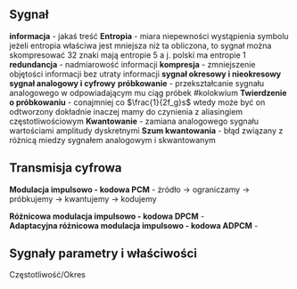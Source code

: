 ## Sygnał

**informacja** - jakaś treść
**Entropia** - miara niepewności wystąpienia symbolu
jeżeli entropia właściwa jest mniejsza niż ta obliczona, to sygnał można skompresować
32 znaki mają entropie 5 a j. polski ma entropie 1
**redundancja** - nadmiarowość informacji
**kompresja** - zmniejszenie objętości informacji bez utraty informacji
**sygnał okresowy i nieokresowy**
**sygnał analogowy i cyfrowy**
**próbkowanie** - przekształcanie sygnału analogowego  w odpowiadającym mu ciąg próbek
#kolokwium **Twierdzenie o próbkowaniu** - conajmniej co $\frac{1}{2f_g}s$ wtedy może być on odtworzony dokładnie inaczej mamy do czynienia z aliasingiem częstotliwościowym
**Kwantowanie** - zamiana analogowego sygnału wartościami amplitudy dyskretnymi
**Szum kwantowania** - błąd związany z różnicą miedzy sygnałem analogowym i skwantowanym

## Transmisja cyfrowa
**Modulacja impulsowo - kodowa PCM** - 
żródło -> ograniczamy -> próbkujemy -> kwantujemy -> kodujemy

**Różnicowa modulacja impulsowo - kodowa DPCM** -  
**Adaptacyjna różnicowa modulacja impulsowo - kodowa ADPCM** -  

## Sygnały parametry i właściwości
Częstotliwość/Okres
